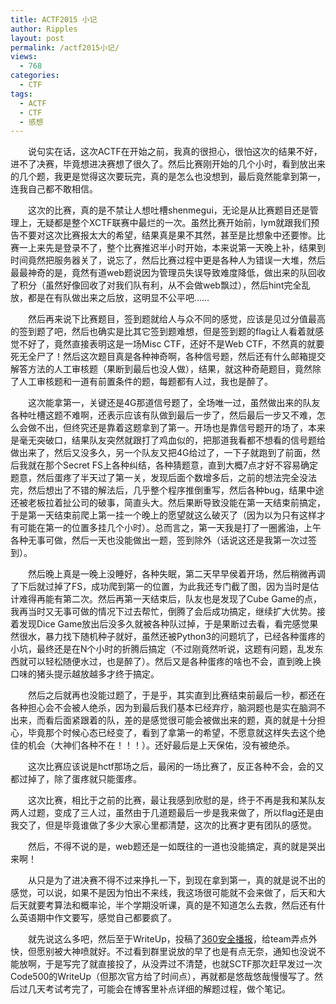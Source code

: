 ```yaml
---
title: ACTF2015 小记
author: Ripples
layout: post
permalink: /actf2015小记/
views:
  - 768
categories:
  - CTF
tags:
  - ACTF
  - CTF
  - 感想
---
```

<p style="text-indent: 2em;">
  说句实在话，这次ACTF在开始之前，我真的很担心，很怕这次的结果不好，进不了决赛，毕竟想进决赛想了很久了。然后比赛刚开始的几个小时，看到放出来的几个题，我更是觉得这次要玩完，真的是怎么也没想到，最后竟然能拿到第一，连我自己都不敢相信。
</p>

<!--more-->

<p style="text-indent: 2em;">
  这次的比赛，真的是不禁让人想吐槽shenmegui，无论是从比赛题目还是管理上，无疑都是整个XCTF联赛中最烂的一次。虽然比赛开始前，lym就跟我们预告不要对这次比赛报太大的希望，结果真是果不其然，甚至是比想象中还要惨。比赛一上来先是登录不了，整个比赛推迟半小时开始，本来说第一天晚上补，结果到时间竟然把服务器关了，说忘了，然后比赛过程中更是各种人为错误一大堆，<span style="text-indent: 32px;">然后最最神奇的是，竟然有道web题说因为管理员失误导致难度降低，做出来的队回收了积分（虽然好像回收了对我们队有利，从不会做web飘过）</span>，然后hint完全乱放，都是在有队做出来之后放，这明显不公平吧……
</p>

<p style="text-indent: 2em;">
  然后再来说下比赛题目，签到题就给人与众不同的感觉，应该是见过分值最高的签到题了吧，然后也确实是比其它签到题难想，但是签到题的flag让人看着就感觉不好了，竟然直接表明这是一场Misc CTF，还好不是Web CTF，不然真的就要死无全尸了！然后这次题目真是各种神奇啊，各种信号题，然后还有什么邮箱提交解答方法的人工审核题（果断到最后也没人做），结果，就这种奇葩题目，竟然除了人工审核题和一道有前置条件的题，每题都有人过，我也是醉了。
</p>

<p style="text-indent: 2em;">
  这次能拿第一，关键还是4G那道信号题了，全场唯一过，虽然做出来的队友各种吐槽这题不难啊，还表示应该有队做到最后一步了，然后最后一步又不难，怎么会做不出，但终究还是靠着这题拿到了第一。开场也是靠信号题开的场了，本来是毫无突破口，结果队友突然就跟打了鸡血似的，把那道我看都不想看的信号题给做出来了，然后又没多久，另一个队友又把4G给过了，一下子就跑到了前面，然后我就在那个Secret FS上各种纠结，各种猜题意，直到大概7点才好不容易确定题意，然后蛋疼了半天过了第一关，发现后面个数增多后，之前的想法完全没法完，然后想出了不错的解法后，几乎整个程序推倒重写，然后各种bug，结果中途还被老板拉着扯公司的破事，简直头大。然后果断导致没能在第一天结束前搞定，于是第一天结束前爬上第一挂一个晚上的愿望就这么破灭了（因为以为只有这样才有可能在第一的位置多挂几个小时）。总而言之，第一天我是打了一圈酱油，上午各种无事可做，然后一天也没能做出一题，签到除外（话说这还是我第一次过签到）。
</p>

<p style="text-indent: 2em;">
  然后晚上真是一晚上没睡好，各种失眠，第二天早早侯着开场，然后稍微再调了下后就过掉了FS，成功爬到第一的位置，为此我还专门截了图，因为当时是估计难得再能有第二次。然后再第一天结束后，队友也是发现了Cube Game的点，我再当时又无事可做的情况下过去帮忙，倒腾了会后成功搞定，继续扩大优势。接着发现Dice Game放出后没多久就被各种队过掉，于是果断过去看，看完感觉果然很水，暴力找下随机种子就好，虽然还被Python3的问题坑了，已经各种蛋疼的小坑，最终还是在N个小时的折腾后搞定（不过刚竟然听说，这题有问题，乱发东西就可以轻松随便水过，也是醉了）。然后又是各种蛋疼的啥也不会，直到晚上换口味的猪头提示越放越多才终于搞定。
</p>

<p style="text-indent: 2em;">
  然后之后就再也没能过题了，于是乎，其实直到比赛结束前最后一秒，都还在各种担心会不会被人绝杀，因为到最后我们基本已经弃疗，脑洞题也是实在脑洞不出来，而看后面紧跟着的队，差的是感觉很可能会被做出来的题，真的就是十分担心，毕竟那个时候心态已经变了，看到了拿第一的希望，不愿意就这样失去这个绝佳的机会（大神们各种不在！！！）。还好最后是上天保佑，没有被绝杀。
</p>

<p style="text-indent: 2em;">
  这次比赛应该说是hctf那场之后，最闲的一场比赛了，反正各种不会，会的又都过掉了，除了蛋疼就只能蛋疼。
</p>

<p style="text-indent: 2em;">
  这次比赛，相比于之前的比赛，最让我感到欣慰的是，终于不再是我和某队友两人过题，变成了三人过，虽然由于几道题最后一步是我来做了，所以flag还是由我交了，但是毕竟谁做了多少大家心里都清楚，这次的比赛才更有团队的感觉。
</p>

<p style="text-indent: 2em;">
  然后，不得不说的是，web题还是一如既往的一道也没能搞定，真的就是哭出来啊！
</p>

<p style="text-indent: 2em;">
  从只是为了进决赛不得不过来挣扎一下，到现在拿到第一，真的就是说不出的感觉，可以说，如果不是因为怕出不来线，我这场很可能就不会来做了，后天和大后天就要考算法和概率论，半个学期没听课，真的是不知道怎么去救，然后还有什么英语期中作文要写，感觉自己都要疯了。
</p>

<p style="text-indent: 2em;">
  就先说这么多吧，然后至于WriteUp，投稿了<a href="http://bobao.360.cn/ctf/learning/130.html" target="_blank">360安全播报</a>，给team弄点外快，但愿别被大神喷就好。不过看到群里说放的早了也是有点无奈，通知也没说不能放啊，于是写完了就直接投了，从没弄过不清楚，也就SCTF那次赶早发过一次Code500的WriteUp（但那次官方给了时间点），再就都是悠哉悠哉慢慢写了。然后过几天考试考完了，可能会在博客里补点详细的解题过程，做个笔记。
</p>
